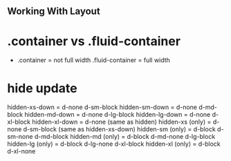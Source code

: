 ## Working With Layout
# .container vs .fluid-container
- .container = not full width
.fluid-container = full width

# hide update
hidden-xs-down = d-none d-sm-block
hidden-sm-down = d-none d-md-block
hidden-md-down = d-none d-lg-block
hidden-lg-down = d-none d-xl-block
hidden-xl-down = d-none (same as hidden)
hidden-xs (only) = d-none d-sm-block (same as hidden-xs-down)
hidden-sm (only) = d-block d-sm-none d-md-block
hidden-md (only) = d-block d-md-none d-lg-block
hidden-lg (only) = d-block d-lg-none d-xl-block
hidden-xl (only) = d-block d-xl-none
